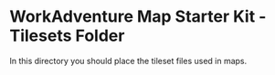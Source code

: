 # WorkAdventure Map Starter Kit - Tilesets Folder

In this directory you should place the tileset files used in maps.
